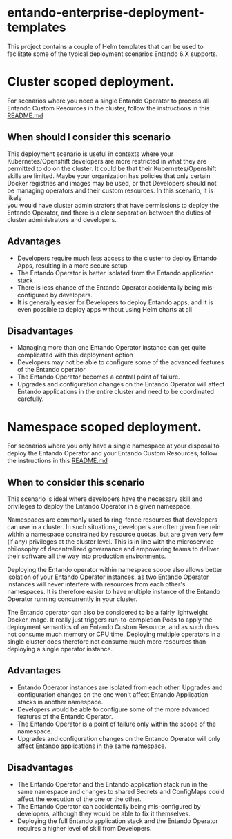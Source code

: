 # entando-enterprise-deployment-templates
This project contains a couple of Helm templates that can be used to facilitate some of the typical deployment 
scenarios Entando 6.X supports.

# Cluster scoped deployment.
For scenarios where you need a single Entando Operator to process all Entando Custom Resources in the cluster, 
follow the instructions in this [README.md](./cluster-scoped-operator/README.md)

## When should I consider this scenario
This deployment scenario is useful in contexts where your Kubernetes/Openshift developers are more restricted in
what they are permitted to do on the cluster. It could be that their Kubernetes/Openshift skills are limited.
Maybe your organization has policies that only certain Docker registries and images may be used, or
that Developers should not be managing operators and their custom resources. In this scenario, it is likely  
you would have cluster administrators that have permissions to deploy the Entando Operator, and there is a 
clear separation between the duties of cluster administrators and developers.

## Advantages
* Developers require much less access to the cluster to deploy Entando Apps, resulting in a more secure setup
* The Entando Operator is better isolated from the Entando application stack
* There is less chance of the Entando Operator accidentally being mis-configured by developers.
* It is generally easier for Developers to deploy Entando apps, and it is even possible to deploy apps without using Helm
charts at all

## Disadvantages
* Managing more than one Entando Operator instance can get quite complicated with this deployment option
* Developers may not be able to configure some of the advanced features of the Entando operator
* The Entando Operator becomes a central point of failure. 
* Upgrades and configuration changes on the Entando Operator will affect Entando applications in the entire cluster and need to be coordinated carefully.
 

# Namespace scoped deployment.
For scenarios where you only have a single namespace at your disposal to deploy the Entando Operator and
your Entando Custom Resources, follow the instructions in this [README.md](./namespace-scoped-operator/README.md)


## When to consider this scenario

This scenario is ideal where developers have the necessary skill and privileges to deploy the Entando Operator
in a given namespace.  

Namespaces are commonly used to ring-fence resources that developers can use in a 
cluster. In such situations, developers are often given free rein within a namespace constrained 
by resource quotas, but are given very few (if any) 
privileges at the cluster level. This is in line with the microservice philosophy of decentralized governance 
and empowering teams to deliver their software all the way into production environments. 

Deploying the Entando operator within namespace scope also allows better isolation of your Entando Operator instances, as
two Entando Operator instances will never interfere with resources from each other's namespaces. It is therefore
easier to have multiple instance of the Entando Operator  running concurrently in your cluster.

The Entando operator can also be considered to be a fairly lightweight Docker image. It really just triggers
run-to-completion Pods to apply the deployment semantics of an Entando Custom Resource, and as such does not 
consume much memory or CPU time. Deploying multiple operators in a single cluster does therefore not consume 
much more resources than deploying a single operator instance. 

## Advantages
* Entando Operator instances are isolated from each other. Upgrades and configuration changes on the one won't affect 
Entando Application stacks in another namespace. 
* Developers would be able to configure some of the more advanced features of the Entando Operator.
* The Entando Operator is a point of failure only within the scope of the namespace.  
* Upgrades and configuration changes on the Entando Operator will only affect Entando applications in the same namespace.

## Disadvantages
* The Entando Operator and the Entando application stack run in the same namespace and changes to shared Secrets 
and ConfigMaps could affect the execution of the one or the other.
* The Entando Operator can accidentally being mis-configured by developers, although they would be able to fix it themselves.
* Deploying the full Entando application stack and the Entando Operator requires a higher level of skill from Developers.
 